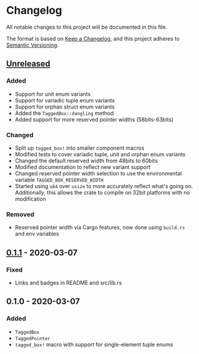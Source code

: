 # Changelog

All notable changes to this project will be documented in this file.

The format is based on [Keep a Changelog](https://keepachangelog.com/en/1.0.0/),
and this project adheres to [Semantic Versioning](https://semver.org/spec/v2.0.0.html).

## [Unreleased]

### Added

- Support for unit enum variants
- Support for variadic tuple enum variants
- Support for orphan struct enum variants
- Added the `TaggedBox::dangling` method
- Added support for more reserved pointer widths (58bits-63bits)

### Changed

- Split up `tagged_box!` into smaller component macros
- Modified tests to cover variadic tuple, unit and orphan enum variants
- Changed the default reserved width from 48bits to 60bits
- Modified documentation to reflect new variant support
- Changed reserved pointer width selection to use the environmental variable `TAGGED_BOX_RESERVED_WIDTH`
- Started using `u64` over `usize` to more accurately reflect what's going on. Additionally, this allows the crate to compile on 32bit platforms with no modification

### Removed

- Reserved pointer width via Cargo features, now done using `build.rs` and env variables

## [0.1.1] - 2020-03-07

### Fixed

- Links and badges in README and src/lib.rs

## 0.1.0 - 2020-03-07

### Added

- `TaggedBox`
- `TaggedPointer`
- `tagged_box!` macro with support for single-element tuple enums

[Unreleased]: https://github.com/Kixiron/tagged-box/compare/v0.1.1...HEAD
[0.1.1]: https://github.com/Kixiron/tagged-box/compare/v0.1.1
